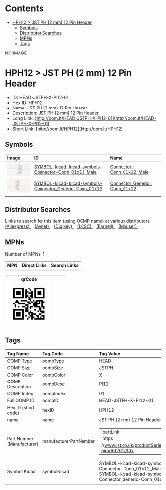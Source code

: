



Contents
========

* [HPH12 > JST PH (2 mm) 12 Pin Header](#hph12--jst-ph-2-mm-12-pin-header)
	* [Symbols](#symbols)
	* [Distributor Searches](#distributor-searches)
	* [MPNs](#mpns)
	* [Tags](#tags)
  
NO IMAGE  
# HPH12 > JST PH (2 mm) 12 Pin Header

- ID: HEAD-JSTPH-X-PI12-01
- Hex ID: HPH12
- Name: JST PH (2 mm) 12 Pin Header
- Description: JST PH (2 mm) 12 Pin Header
- Long Link: [http://oom.lt/HEAD-JSTPH-X-PI12-01](http://oom.lt/HEAD-JSTPH-X-PI12-01)
- Short Link: [http://oom.lt/HPH12](http://oom.lt/HPH12)

## Symbols
  

|Image|ID|Name|
| :--- | :--- | :--- |
|[![](https://raw.githubusercontent.com/oomlout/oomlout_OOMP_eda_V2/main/SYMBOL/kicad/kicad-symbols/Connector/Conn_01x12_Male/image_140.png)](https://github.com/oomlout/oomlout_OOMP_eda_V2/tree/main/SYMBOL/kicad/kicad-symbols/Connector/Conn_01x12_Male/)|[SYMBOL-kicad-kicad-symbols-Connector-Conn_01x12_Male](https://github.com/oomlout/oomlout_OOMP_eda_V2/tree/main/SYMBOL/kicad/kicad-symbols/Connector/Conn_01x12_Male/)|[Connector : Conn_01x12_Male](https://github.com/oomlout/oomlout_OOMP_eda_V2/tree/main/SYMBOL/kicad/kicad-symbols/Connector/Conn_01x12_Male/)|
|[![](https://raw.githubusercontent.com/oomlout/oomlout_OOMP_eda_V2/main/SYMBOL/kicad/kicad-symbols/Connector_Generic/Conn_01x12/image_140.png)](https://github.com/oomlout/oomlout_OOMP_eda_V2/tree/main/SYMBOL/kicad/kicad-symbols/Connector_Generic/Conn_01x12/)|[SYMBOL-kicad-kicad-symbols-Connector_Generic-Conn_01x12](https://github.com/oomlout/oomlout_OOMP_eda_V2/tree/main/SYMBOL/kicad/kicad-symbols/Connector_Generic/Conn_01x12/)|[Connector_Generic : Conn_01x12](https://github.com/oomlout/oomlout_OOMP_eda_V2/tree/main/SYMBOL/kicad/kicad-symbols/Connector_Generic/Conn_01x12/)|
||||

## Distributor Searches
  
Links to search for this item (using OOMP name) at various distributors  
[(Aliexpress) ](https://www.aliexpress.com/wholesale?SearchText=1117JST+PH+2+mm+12+Pin+Header)&nbsp;&nbsp;&nbsp;[(Avnet) ](https://www.avnet.com/shop/us/search/JST+PH+2+mm+12+Pin+Header)&nbsp;&nbsp;&nbsp;[(Digikey) ](https://www.digikey.co.uk/en/products/result?s=JST+PH+2+mm+12+Pin+Header)&nbsp;&nbsp;&nbsp;[(LCSC) ](https://www.lcsc.com/search?q=JST+PH+2+mm+12+Pin+Header)&nbsp;&nbsp;&nbsp;[(Farnell) ](https://uk.farnell.com/search?st=JST+PH+2+mm+12+Pin+Header)&nbsp;&nbsp;&nbsp;[(Mouser) ](https://www.mouser.com/c/?q=JST+PH+2+mm+12+Pin+Header)&nbsp;&nbsp;&nbsp;
## MPNs
  
Number of MPNs: 1  

|MPN|Direct Links|Search Links|
| :--- | :--- | :--- |
||||
  

|qrCode<br>[![](https://raw.githubusercontent.com/oomlout/oomlout_OOMP_parts_V2/main/HEAD/JSTPH/X/PI12/01/qrCode_140.png)](https://github.com/oomlout/oomlout_OOMP_parts_V2/tree/main/HEAD/JSTPH/X/PI12/01/qrCode.png)||||
| :---: | :---: | :---: | :---: |

## Tags
  

|Tag Name|Tag Code|Tag Value|
| :--- | :--- | :--- |
|OOMP Type|oompType|HEAD|
|OOMP Size|oompSize|JSTPH|
|OOMP Color|oompColor|X|
|OOMP Description|oompDesc|PI12|
|OOMP Index|oompIndex|01|
|Full OOMP ID|oompID|HEAD-JSTPH-X-PI12-01|
|Hex ID (short code)|hexID|HPH12|
|name|name|JST PH (2 mm) 12 Pin Header|
|Part Number (Manufacturer)|manufacturerPartNumber|<table><tr><td>'partLink'</td></tr><tr><td> 'https</td></tr><tr><td>//www.jst.co.uk/productSeries.php?pid=6626'</td></tr></table>|
|Symbol Kicad|symbolKicad|SYMBOL-kicad-kicad-symbols-Connector-Conn_01x12_Male, SYMBOL-kicad-kicad-symbols-Connector_Generic-Conn_01x12|
||||
